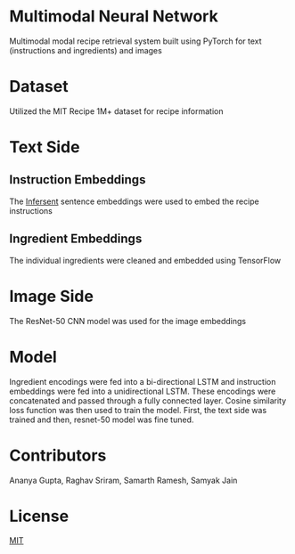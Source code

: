 # Multimodal Neural Network
Multimodal modal recipe retrieval system built using PyTorch for text (instructions and ingredients) and images


# Dataset
Utilized the MIT Recipe 1M+ dataset for recipe information

# Text Side
## Instruction Embeddings
The [Infersent](https://github.com/facebookresearch/InferSent) sentence embeddings were used to embed the recipe instructions

## Ingredient Embeddings
The individual ingredients were cleaned and embedded using TensorFlow

# Image Side
The ResNet-50 CNN model was used for the image embeddings

# Model
Ingredient encodings were fed into a bi-directional LSTM and instruction embeddings were fed into a unidirectional LSTM. These encodings were concatenated and passed through a fully connected layer. Cosine similarity loss function was then used to train the model. First, the text side was trained and then, resnet-50 model was fine tuned. 

# Contributors
Ananya Gupta, Raghav Sriram, Samarth Ramesh, Samyak Jain
# License
[MIT](License)
